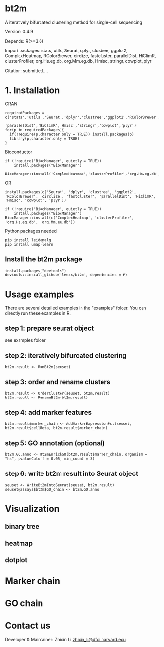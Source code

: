 # bt2m
A iteratively bifurcated clustering method for single-cell sequencing

Version: 0.4.9

Depends: R(>=3.6)

Import packages: stats, utils, Seurat, dplyr, clustree, ggplot2, ComplexHeatmap, RColorBrewer, circlize, fastcluster, parallelDist, HiClimR, clusterProfiler, org.Hs.eg.db, org.Mm.eg.db, Hmisc, stringr, cowplot, plyr

Citation: submitted....

# 1. Installation
CRAN
```
requiredPackages = c('stats','utils','Seurat','dplyr','clustree','ggplot2','RColorBrewer','circlize','fastcluster',
                     'parallelDist','HiClimR','Hmisc','stringr','cowplot','plyr')
for(p in requiredPackages){
  if(!require(p,character.only = TRUE)) install.packages(p)
  library(p,character.only = TRUE)
}
```
Bioconductor
```
if (!require("BiocManager", quietly = TRUE))
    install.packages("BiocManager")

BiocManager::install('ComplexHeatmap','clusterProfiler','org.Hs.eg.db','org.Mm.eg.db')
```
OR
```
install.packages(c('Seurat', 'dplyr', 'clustree', 'ggplot2',  'RColorBrewer', 'circlize', 'fastcluster', 'parallelDist', 'HiClimR', 'Hmisc', 'cowplot', 'plyr'))

if (!require("BiocManager", quietly = TRUE))
    install.packages("BiocManager")
BiocManager::install(c('ComplexHeatmap', 'clusterProfiler', 'org.Hs.eg.db', 'org.Mm.eg.db'))
```

Python packages needed
```
pip install leidenalg
pip install umap-learn
```


## Install the bt2m package
```
install.packages("devtools")
devtools::install_github("leezx/bt2m", dependencies = F)
```

# Usage examples
There are several detailed examples in the "examples" folder. You can directly run these examples in R.

## step 1: prepare seurat object
see examples folder

## step 2: iteratively bifurcated clustering
```
bt2m.result <- RunBt2m(seuset)
```

## step 3: order and rename clusters
```
bt2m.result <- OrderCluster(seuset, bt2m.result)
bt2m.result <- RenameBt2m(bt2m.result)
```

## step 4: add marker features
```
bt2m.result$marker_chain <- AddMarkerExpressionPct(seuset, bt2m.result$cellMeta, bt2m.result$marker_chain)
```

## step 5: GO annotation (optional)
```
bt2m.GO.anno <- Bt2mEnrichGO(bt2m.result$marker_chain, organism = "hs", pvalueCutoff = 0.05, min_count = 3)
```

## step 6: write bt2m result into Seurat object
```
seuset <- WriteBt2mIntoSeurat(seuset, bt2m.result)
seuset@assays$bt2m$GO_chain <- bt2m.GO.anno
```

# Visualization

## binary tree

## heatmap

## dotplot

# Marker chain

# GO chain

# Contact us
Developer & Maintainer: Zhixin Li <zhixin_li@dfci.harvard.edu>
